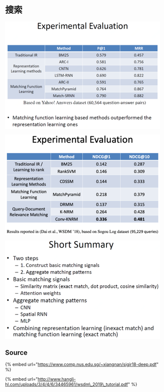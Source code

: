 # 搜索

![](../../../../../../.gitbook/assets/qi-ye-dong-dong-jie-tu-20190417123159.png)

![](../../../../../../.gitbook/assets/lark20190528162614.png)

![](../../../../../../.gitbook/assets/qi-ye-dong-dong-jie-tu-20190417123247.png)

## Source

{% embed url="https://www.comp.nus.edu.sg/~xiangnan/sigir18-deep.pdf" %}

{% embed url="http://www.hangli-hl.com/uploads/3/4/4/6/34465961/wsdm\_2019\_tutorial.pdf" %}

